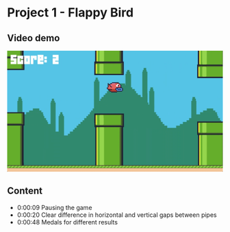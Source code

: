 # Project 1 - Flappy Bird

## Video demo

[![Project 1 - Flappy Bird](./resources/screenshots/project1_flappy_bird.png)](https://youtu.be/_uaxQl_7rqU)

## Content

- 0:00:09 Pausing the game
- 0:00:20 Clear difference in horizontal and vertical gaps between pipes
- 0:00:48 Medals for different results
